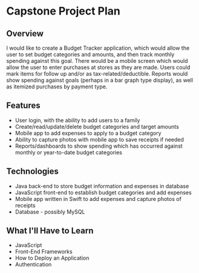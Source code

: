 # Capstone Project Plan

## Overview

I would like to create a Budget Tracker application, which would allow the user to set budget categories and amounts, and then track monthly spending against this goal.  There would be a mobile screen which would allow the user to enter purchases at stores as they are made.  Users could mark items for follow up and/or as tax-related/deductible.  Reports would show spending against goals (perhaps in a bar graph type display), as well as itemized purchases by payment type.

## Features

* User login, with the ability to add users to a family
* Create/read/update/delete budget categories and target amounts
* Mobile app to add expenses to apply to a budget category
* Ability to capture photos with mobile app to save receipts if needed
* Reports/dashboards to show spending which has occurred against monthly or year-to-date budget categories

## Technologies

* Java back-end to store budget information and expenses in database
* JavaScript front-end to establish budget categories and add expenses
* Mobile app written in Swift to add expenses and capture photos of receipts
* Database - possibly MySQL

## What I'll Have to Learn

* JavaScript
* Front-End Frameworks
* How to Deploy an Application
* Authentication